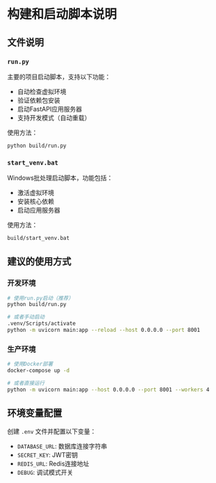 # 构建和启动脚本说明

## 文件说明

### `run.py`
主要的项目启动脚本，支持以下功能：
- 自动检查虚拟环境
- 验证依赖包安装
- 启动FastAPI应用服务器
- 支持开发模式（自动重载）

使用方法：
```bash
python build/run.py
```

### `start_venv.bat`
Windows批处理启动脚本，功能包括：
- 激活虚拟环境
- 安装核心依赖
- 启动应用服务器

使用方法：
```bash
build/start_venv.bat
```

## 建议的使用方式

### 开发环境
```bash
# 使用run.py启动（推荐）
python build/run.py

# 或者手动启动
.venv/Scripts/activate
python -m uvicorn main:app --reload --host 0.0.0.0 --port 8001
```

### 生产环境
```bash
# 使用Docker部署
docker-compose up -d

# 或者直接运行
python -m uvicorn main:app --host 0.0.0.0 --port 8001 --workers 4
```

## 环境变量配置

创建 `.env` 文件并配置以下变量：
- `DATABASE_URL`: 数据库连接字符串
- `SECRET_KEY`: JWT密钥
- `REDIS_URL`: Redis连接地址
- `DEBUG`: 调试模式开关
